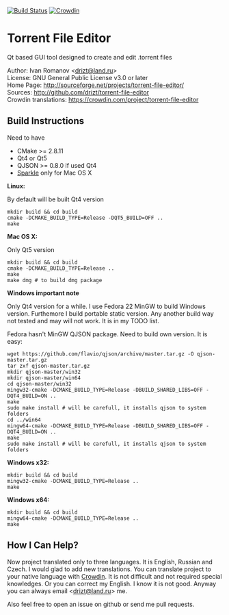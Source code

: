 [![Build Status](https://travis-ci.org/drizt/torrent-file-editor.svg?branch=master)](https://travis-ci.org/drizt/torrent-file-editor)
[![Crowdin](https://d322cqt584bo4o.cloudfront.net/torrent-file-editor/localized.svg)](https://crowdin.com/project/torrent-file-editor)

Torrent File Editor
===================

Qt based GUI tool designed to create and edit .torrent files

Author: Ivan Romanov <[drizt@land.ru](mailto:drizt@land.ru)>  
License: GNU General Public License v3.0 or later  
Home Page: http://sourceforge.net/projects/torrent-file-editor/  
Sources: http://github.com/drizt/torrent-file-editor  
Crowdin translations: https://crowdin.com/project/torrent-file-editor

Build Instructions
------------------

Need to have
 - CMake >= 2.8.11
 - Qt4 or Qt5
 - QJSON >= 0.8.0 if used Qt4
 - [Sparkle](http://sparkle-project.org/) only for Mac OS X

**Linux:**

By default will be built Qt4 version

    mkdir build && cd build
    cmake -DCMAKE_BUILD_TYPE=Release -DQT5_BUILD=OFF ..
    make

**Mac OS X:**

Only Qt5 version

    mkdir build && cd build
    cmake -DCMAKE_BUILD_TYPE=Release ..
    make
    make dmg # to build dmg package

**Windows important note**

Only Qt4 version for a while.
I use Fedora 22 MinGW to build Windows version. Furthemore I build
portable static version. Any another build way not tested and may will
not work. It is in my TODO list.

Fedora hasn't MinGW QJSON package. Need to build own version. It is
easy:

    wget https://github.com/flavio/qjson/archive/master.tar.gz -O qjson-master.tar.gz
    tar zxf qjson-master.tar.gz
    mkdir qjson-master/win32
    mkdir qjson-master/win64
    cd qjson-master/win32
    mingw32-cmake -DCMAKE_BUILD_TYPE=Release -DBUILD_SHARED_LIBS=OFF -DQT4_BUILD=ON ..
    make
    sudo make install # will be carefull, it installs qjson to system folders
    cd ../win64
    mingw64-cmake -DCMAKE_BUILD_TYPE=Release -DBUILD_SHARED_LIBS=OFF -DQT4_BUILD=ON ..
    make
    sudo make install # will be carefull, it installs qjson to system folders

**Windows x32:**

    mkdir build && cd build
    mingw32-cmake -DCMAKE_BUILD_TYPE=Release ..
    make

**Windows x64:**

    mkdir build && cd build
    mingw64-cmake -DCMAKE_BUILD_TYPE=Release ..
    make

How I Can Help?
---------------

Now project translated only to three languages. It is English, Russian
and Czech. I would glad to add new translations. You can translate
project to your native language with [Crowdin](https://crowdin.com/project/torrent-file-editor).
It is not difficult and not required special knowledges. Or you can
correct my English. I know it is not good. Anyway you can
always email <[drizt@land.ru](mailto:drizt@land.ru)> me.

Also feel free to open an issue on github or send me pull requests.
